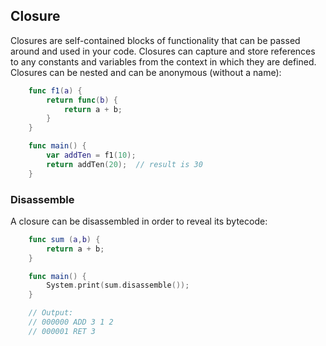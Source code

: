 ## Closure

Closures are self-contained blocks of functionality that can be passed around and used in your code. Closures can capture and store references to any constants and variables from the context in which they are defined. Closures can be nested and can be anonymous (without a name):

```swift
	func f1(a) {
		return func(b) {
			return a + b;
		}
	}

	func main() {
		var addTen = f1(10);
		return addTen(20);	// result is 30
	}
```

### Disassemble
A closure can be disassembled in order to reveal its bytecode:
```swift
	func sum (a,b) {
		return a + b;
	}

	func main() {
		System.print(sum.disassemble());
	}

	// Output:
	// 000000 ADD 3 1 2
	// 000001 RET 3
```
